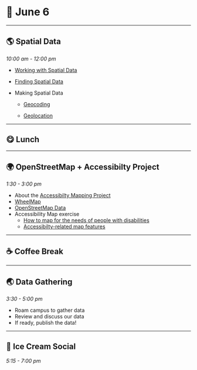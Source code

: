 # 🌿 June 6

<hr>

## 🌎 Spatial Data
_10:00 am - 12:00 pm_  

- [Working with Spatial Data](https://lincolnmullen.com/projects/spatial-workshop/spatial-data.html)

- [Finding Spatial Data](https://libguides.bc.edu/gis/finddata)


- Making Spatial Data
    - [Geocoding](https://programminghistorian.org/en/lessons/finding-places-world-historical-gazetteer)

    - [Geolocation](https://www.bellingcat.com/tag/geolocation/)
<hr>

## 😋 Lunch

<hr>

## 🌍 OpenStreetMap + Accessibilty Project
_1:30 - 3:00 pm_ 

- About the [Accessibilty Mapping Project](https://web.sas.upenn.edu/access-map/accessibility-map/)
- [WheelMap](https://wheelmap.org/nodes/-32120084)
- [OpenStreetMap Data](https://wiki.openstreetmap.org/wiki/Beginners_Guide_1.3)
- Accessibility Map exercise 
  - [How to map for the needs of people with disabilities](https://wiki.openstreetmap.org/wiki/How_to_map_for_the_needs_of_people_with_disabilities)
  - [Accessibilty-related map features](https://wiki.openstreetmap.org/wiki/Disabilities)

<hr>

## ☕ Coffee Break

<hr>

## 🌏 Data Gathering
_3:30 - 5:00 pm_ 

- Roam campus to gather data
- Review and discuss our data
- If ready, publish the data!

<hr>

## 🍨 Ice Cream Social
_5:15 - 7:00 pm_ 

